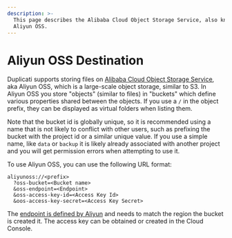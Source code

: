 ```yaml
---
description: >-
  This page describes the Alibaba Cloud Object Storage Service, also known as
  Aliyun OSS.
---
```


# Aliyun OSS Destination

Duplicati supports storing files on [Alibaba Cloud Object Storage Service](https://www.alibabacloud.com/en/product/object-storage-service), aka Aliyun OSS, which is a large-scale object storage, similar to S3. In Aliyun OSS you store "objects" (similar to files) in "buckets" which define various properties shared between the objects. If you use a `/` in the object prefix, they can be displayed as virtual folders when listing them.

Note that the bucket id is globally unique, so it is recommended using a name that is not likely to conflict with other users, such as prefixing the bucket with the project id or a similar unique value. If you use a simple name, like `data` or `backup` it is likely already associated with another project and you will get permission errors when attempting to use it.

To use Aliyun OSS, you can use the following URL format:

```
aliyunoss://<prefix>
  ?oss-bucket=<Bucket name>
  &oss-endpoint=<Endpoint>
  &oss-access-key-id=<Access Key Id>
  &oos-access-key-secret=<Access Key Secret>
```

The [endpoint is defined by Aliyun](https://www.alibabacloud.com/help/en/oss/user-guide/regions-and-endpoints) and needs to match the region the bucket is created it. The access key can be obtained or created in the Cloud Console.
